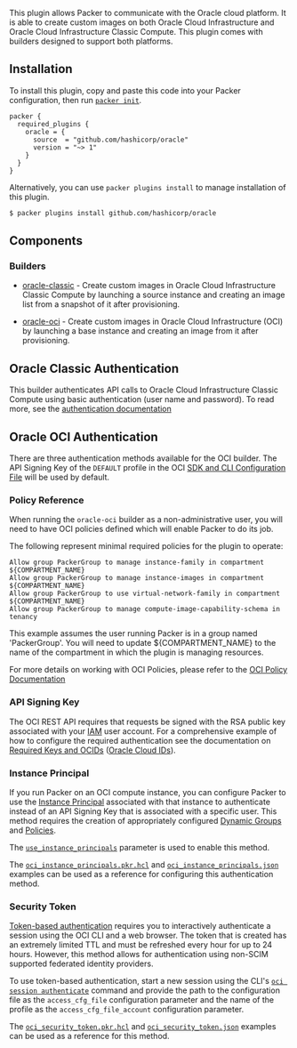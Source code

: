 This plugin allows Packer to communicate with the Oracle cloud platform.
It is able to create custom images on both Oracle Cloud Infrastructure and
Oracle Cloud Infrastructure Classic Compute. This plugin comes with builders
designed to support both platforms.

## Installation

To install this plugin, copy and paste this code into your Packer configuration, then run [`packer init`](https://www.packer.io/docs/commands/init).

```hcl
packer {
  required_plugins {
    oracle = {
      source  = "github.com/hashicorp/oracle"
      version = "~> 1"
    }
  }
}
```

Alternatively, you can use `packer plugins install` to manage installation of this plugin.

```sh
$ packer plugins install github.com/hashicorp/oracle
```

## Components

### Builders

- [oracle-classic](/packer/integrations/hashicorp/oracle/latest/components/builder/oci) - Create custom images in Oracle Cloud Infrastructure
    Classic Compute by launching a source instance and creating an image list from a snapshot of it after provisioning.

- [oracle-oci](/packer/integrations/hashicorp/oracle/latest/components/builder/classic) - Create custom images in Oracle Cloud Infrastructure (OCI) by
    launching a base instance and creating an image from it after provisioning.

## Oracle Classic Authentication

This builder authenticates API calls to Oracle Cloud Infrastructure Classic
Compute using basic authentication (user name and password). To read more, see
the [authentication
documentation](https://docs.oracle.com/en/cloud/iaas/compute-iaas-cloud/stcsa/Authentication.html)



## Oracle OCI Authentication

There are three authentication methods available for the OCI builder. The API
Signing Key of the `DEFAULT` profile in the OCI
 [SDK and CLI Configuration File](https://docs.oracle.com/en-us/iaas/Content/API/Concepts/sdkconfig.htm#SDK_and_CLI_Configuration_File)
 will be used by default.

### Policy Reference

When running the `oracle-oci` builder as a non-administrative user, you will need to have OCI policies defined which will enable Packer to do its job.  

The following represent minimal required policies for the plugin to operate:

```
Allow group PackerGroup to manage instance-family in compartment ${COMPARTMENT_NAME}
Allow group PackerGroup to manage instance-images in compartment ${COMPARTMENT_NAME}
Allow group PackerGroup to use virtual-network-family in compartment ${COMPARTMENT_NAME}
Allow group PackerGroup to manage compute-image-capability-schema in tenancy
```

This example assumes the user running Packer is in a group named 'PackerGroup'.  You will need to update ${COMPARTMENT_NAME} to the name of the
compartment in which the plugin is managing resources.

For more details on working with OCI Policies, please refer to the [OCI Policy Documentation](https://docs.oracle.com/en-us/iaas/Content/Identity/policiesgs/get-started-with-policies.htm)

### API Signing Key

The OCI REST API requires that requests be signed with the RSA public key
associated with your
[IAM](https://docs.us-phoenix-1.oraclecloud.com/Content/Identity/Concepts/overview.htm)
user account. For a comprehensive example of how to configure the required
authentication see the documentation on [Required Keys and
OCIDs](https://docs.us-phoenix-1.oraclecloud.com/Content/API/Concepts/apisigningkey.htm)
([Oracle Cloud
IDs](https://docs.us-phoenix-1.oraclecloud.com/Content/General/Concepts/identifiers.htm)).

### Instance Principal

If you run Packer on an OCI compute instance, you can configure Packer to use the
[Instance Principal](https://docs.cloud.oracle.com/en-us/iaas/Content/Identity/Tasks/callingservicesfrominstances.htm)
associated with that instance to authenticate instead of an API Signing Key that
is associated with a specific user. This method requires the creation of appropriately configured
[Dynamic Groups](https://docs.oracle.com/en-us/iaas/Content/Identity/Tasks/managingdynamicgroups.htm)
and [Policies](https://docs.oracle.com/en-us/iaas/Content/Identity/Concepts/policygetstarted.htm).

The [`use_instance_principals`](https://www.packer.io/docs/builders/oracle/oci#use_instance_principals)
parameter is used to enable this method.

The [`oci_instance_principals.pkr.hcl`](/example/oci_instance_principals.pkr.hcl)
and [`oci_instance_principals.json`](/example/oci_instance_principals.json) examples can be used as a reference for
configuring this authentication method.

### Security Token

[Token-based authentication](https://docs.oracle.com/en-us/iaas/Content/API/SDKDocs/clitoken.htm)
requires you to interactively authenticate a session using the OCI CLI and a web
browser. The token that is created has an extremely limited TTL and must be
refreshed every hour for up to 24 hours. However, this method allows for
authentication using non-SCIM supported federated identity providers.

To use token-based authentication, start a new session using the CLI's
[`oci session authenticate`](https://docs.oracle.com/en-us/iaas/Content/API/SDKDocs/clitoken.htm#Starting)
command and provide the path to the configuration file as the `access_cfg_file`
configuration parameter and the name of the profile as the `access_cfg_file_account`
configuration parameter.

The [`oci_security_token.pkr.hcl`](/example/oci_security_token.pkr.hcl) and
[`oci_security_token.json`](/example/oci_security_token.json) examples can be
used as a reference for this method.
